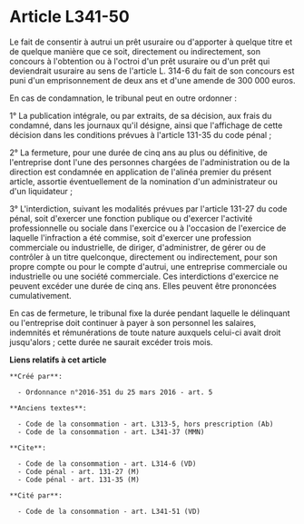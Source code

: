 # Article L341-50

Le fait de consentir à autrui un prêt usuraire ou d'apporter à quelque titre et de quelque manière que ce soit, directement
ou indirectement, son concours à l'obtention ou à l'octroi d'un prêt usuraire ou d'un prêt qui deviendrait usuraire au sens
de l'article L. 314-6 du fait de son concours est puni d'un emprisonnement de deux ans et d'une amende de 300 000 euros. 

En cas de condamnation, le tribunal peut en outre ordonner : 

1° La publication intégrale, ou par extraits, de sa décision, aux frais du condamné, dans les journaux qu'il désigne, ainsi
que l'affichage de cette décision dans les conditions prévues à l'article 131-35 du code pénal ; 

2° La fermeture, pour une durée de cinq ans au plus ou définitive, de l'entreprise dont l'une des personnes chargées de
l'administration ou de la direction est condamnée en application de l'alinéa premier du présent article, assortie
éventuellement de la nomination d'un administrateur ou d'un liquidateur ; 

3° L'interdiction, suivant les modalités prévues par l'article 131-27 du code pénal, soit d'exercer une fonction publique ou
d'exercer l'activité professionnelle ou sociale dans l'exercice ou à l'occasion de l'exercice de laquelle l'infraction a été
commise, soit d'exercer une profession commerciale ou industrielle, de diriger, d'administrer, de gérer ou de contrôler à un
titre quelconque, directement ou indirectement, pour son propre compte ou pour le compte d'autrui, une entreprise commerciale
ou industrielle ou une société commerciale. Ces interdictions d'exercice ne peuvent excéder une durée de cinq ans. Elles
peuvent être prononcées cumulativement. 

En cas de fermeture, le tribunal fixe la durée pendant laquelle le délinquant ou l'entreprise doit continuer à payer à son
personnel les salaires, indemnités et rémunérations de toute nature auxquels celui-ci avait droit jusqu'alors ; cette durée
ne saurait excéder trois mois.

**Liens relatifs à cet article**

	**Créé par**:

	  - Ordonnance n°2016-351 du 25 mars 2016 - art. 5

	**Anciens textes**:

	  - Code de la consommation - art. L313-5, hors prescription (Ab)
	  - Code de la consommation - art. L341-37 (MMN)

	**Cite**:

	  - Code de la consommation - art. L314-6 (VD)
	  - Code pénal - art. 131-27 (M)
	  - Code pénal - art. 131-35 (M)

	**Cité par**:

	  - Code de la consommation - art. L341-51 (VD)
